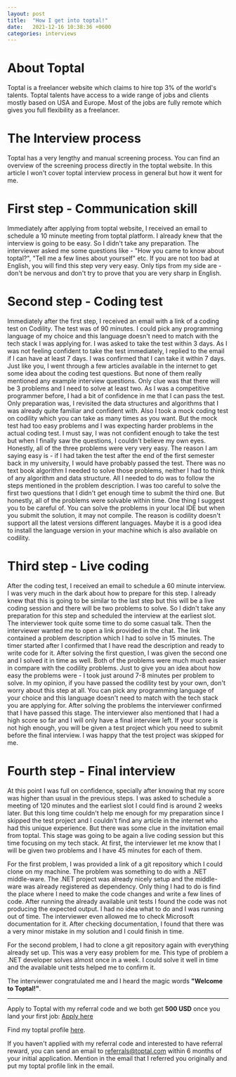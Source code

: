```yaml
---
layout: post
title:  "How I get into toptal!"
date:   2021-12-16 10:38:36 +0600
categories: interviews
---
```


# About Toptal
Toptal is a freelancer website which claims to hire top 3% of the world's talents. Toptal talents have access to a wide range of jobs and clients mostly based on USA and Europe. Most of the jobs are fully remote which gives you full flexibility as a freelancer.

# The Interview process
Toptal has a very lengthy and manual screening  process. You can find an overview of the screening process directly in the toptal website. In this article I won't cover toptal interview process in general but how it went for me.

# First step - Communication skill
Immediately after applying from toptal website, I received an email to schedule a 10 minute meeting from toptal platform. I already knew that the interview is going to be easy. So I didn't take any preparation. The interviewer asked me some questions like - "How you came to know about toptal?", "Tell me a few lines about yourself" etc. If you are not too bad at English, you will find this step very very easy. Only tips from my side are - don't be nervous and don't try to prove that you are very sharp in English.

# Second step - Coding test
Immediately after the first step, I received an email with a link of a coding test on Codility. The test was of 90 minutes. I could pick any programming language of my choice and this language doesn't need to match with the tech stack I was applying for. I was asked to take the test within 3 days. As I was not feeling confident to take the test immediately, I replied to the email if I can have at least 7 days. I was confirmed that I can take it within 7 days. Just like you, I went through a few articles available in the internet to get some idea about the coding test questions. But none of them really mentioned any example interview questions. Only clue was that there will be 3 problems and I need to solve at least two. As I was a competitive programmer before, I had  a bit of confidence in me that I can pass the test. Only preparation was, I revisited the data structures and algorithms that I was already quite familiar and confident with. Also I took a mock coding test on codility which you can take as many times as you want. But the mock test had too easy problems and I was expecting harder problems in the actual coding test. I must say, I was not confident enough to take the test but when I finally saw the questions, I couldn't believe my own eyes. Honestly, all of the three problems were very very easy. The reason I am saying easy is - if I had taken the test after the end of the first semester back in my university, I would have probably passed the test. There was no text book algorithm I needed to solve those problems, neither I had to think of any algorithm and data structure. All I needed to do was to follow the steps mentioned in the problem description. I was too careful to solve the first two questions that I didn't get enough time to submit the third one. But honestly, all of the problems were solvable within time. One thing I suggest you to be careful of. You can solve the problems in your local IDE but when you submit the solution, it may not compile. The reason is codility doesn't support all the latest versions different languages. Maybe it is a good idea to install the language version in your machine which is also available on codility.

# Third step - Live coding
After the coding test, I received an email to schedule a 60 minute interview. I was very much in the dark about how to prepare for this step. I already knew that this is going to be similar to the last step but this will be a live coding session and there will be two problems to solve. So I didn't take any preparation for this step and scheduled the interview at the earliest slot. The interviewer took quite some time to do some casual talk. Then the interviewer wanted me to open a link provided in the chat. The link contained a problem description which I had to solve in 15 minutes. The timer started after I confirmed that I have read the description and ready to write code for it. After solving the first question, I was given the second one and I solved it in time as well. Both of the problems were much much easier in compare with the codility problems. Just to give you an idea about how easy the problems were - I took just around 7-8 minutes per problem to solve. In my opinion, if you have passed the codility test by your  own, don't worry about this step at all. You can pick any programming language of your choice and this language doesn't need to match with the tech stack you are applying for. After solving the problems the interviewer confirmed that I have passed this stage. The interviewer also mentioned that I had a high score so far and I will only have a final interview left. If your score is not high enough, you will be given a test project which you need to submit before the final interview. I was happy that the test project was skipped for me.

# Fourth step - Final interview
At this point I was full on confidence, specially after knowing that my score was higher than usual in the previous steps. I was asked to schedule a meeting of 120 minutes and the earliest slot I could find is around 2 weeks later. But this long time couldn't help me enough for my preparation since I skipped the test project and I couldn't find any article in the internet who had this unique experience. But there was some clue in the invitation email from toptal. This stage was going to be again a live coding session but this time focusing on my tech stack. At first, the interviewer let me know that I will be given two problems and I have 45 minutes for each of them.

For the first problem, I was provided a link of a git repository which I could clone on my machine. The problem was something to do with a .NET middle-ware. The .NET project was already nicely setup and the middle-ware was already registered as dependency. Only thing I had to do is find the place where I need to make the code changes and write a few lines of code. After running the already available unit tests I found the code was not producing the expected output. I had no idea what to do and I was running out of time. The interviewer even allowed me to check Microsoft documentation for it. After checking documentation, I found that there was a very minor mistake in my solution and I could finish in time.

For the second problem, I had to clone a git repository again with everything already set up. This was a very easy problem for me. This type of problem a .NET developer solves almost once in a week. I could solve it well in time and the available unit tests helped me to confirm  it.

The interviewer congratulated me and I heard the magic words **"Welcome to Toptal!"**.

---------------------

Apply to Toptal with my referral code and we both get **500 USD** once you land your first job: [Apply here](https://www.toptal.com/qKJGyP/worlds-top-talent)

Find my toptal profile [here](https://www.toptal.com/resume/feroz-ahmmed).

If you haven't applied with my referral code and interested to have referral reward, you can send an email to [referrals@toptal.com](mailto:referrals@toptal.com) within 6 months of your initial application. Mention in the email that I referred you originally and put my toptal profile link in the email.
